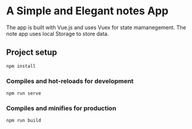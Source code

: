# A Simple and Elegant notes App
The app is built with Vue.js and uses Vuex for state mamanegement.
The note app uses local Storage to store data.

## Project setup
```
npm install
```

### Compiles and hot-reloads for development
```
npm run serve
```

### Compiles and minifies for production
```
npm run build
````
